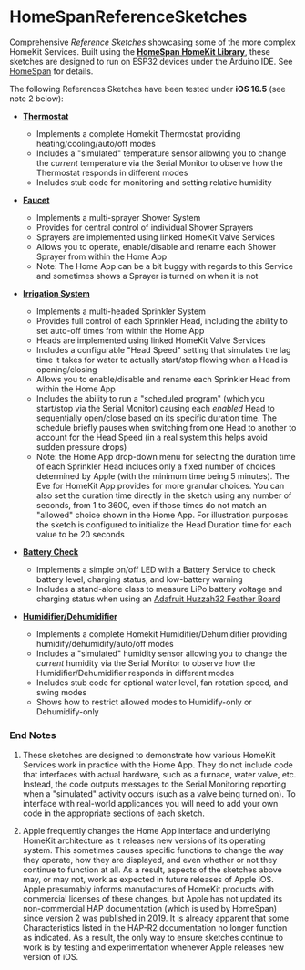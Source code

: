 # HomeSpanReferenceSketches

Comprehensive *Reference Sketches* showcasing some of the more complex HomeKit Services.  Built using the **[HomeSpan HomeKit Library](https://github.com/HomeSpan/HomeSpan)**, these sketches are designed to run on ESP32 devices under the Arduino IDE.  See [HomeSpan](https://github.com/HomeSpan/HomeSpan) for details.

The following References Sketches have been tested under **iOS 16.5** (see note 2 below):  

* **[Thermostat](Thermostat/Thermostat.ino)**
  * Implements a complete Homekit Thermostat providing heating/cooling/auto/off modes
  * Includes a "simulated" temperature sensor allowing you to change the *current* temperature via the Serial Monitor to observe how the Thermostat responds in different modes
  * Includes stub code for monitoring and setting relative humidity

* **[Faucet](Faucet/Faucet.ino)**
  * Implements a multi-sprayer Shower System
  * Provides for central control of individual Shower Sprayers
  * Sprayers are implemented using linked HomeKit Valve Services
  * Allows you to operate, enable/disable and rename each Shower Sprayer from within the Home App
  * Note: The Home App can be a bit buggy with regards to this Service and sometimes shows a Sprayer is turned on when it is not

* **[Irrigation System](Irrigation/Irrigation.ino)**
  * Implements a multi-headed Sprinkler System
  * Provides full control of each Sprinkler Head, including the ability to set auto-off times from within the Home App
  * Heads are implemented using linked HomeKit Valve Services
  * Includes a configurable "Head Speed" setting that simulates the lag time it takes for water to actually start/stop flowing when a Head is opening/closing
  * Allows you to enable/disable and rename each Sprinkler Head from within the Home App
  * Includes the ability to run a "scheduled program" (which you start/stop via the Serial Monitor) causing each *enabled* Head to sequentially open/close  based on its specific duration time.  The schedule briefly pauses when switching from one Head to another to account for the Head Speed (in a real system this helps avoid sudden pressure drops)
  * Note: the Home App drop-down menu for selecting the duration time of each Sprinkler Head includes only a fixed number of choices determined by Apple (with the minimum time being 5 minutes).  The Eve for HomeKit App provides for more granular choices.  You can also set the duration time directly in the sketch using any number of seconds, from 1 to 3600, even if those times do not match an "allowed" choice shown in the Home App.  For illustration purposes the sketch is configured to initialize the Head Duration time for each value to be 20 seconds

* **[Battery Check](BatteryCheck/BatteryCheck.ino)**
  * Implements a simple on/off LED with a Battery Service to check battery level, charging status, and low-battery warning
  * Includes a stand-alone class to measure LiPo battery voltage and charging status when using an [Adafruit Huzzah32 Feather Board](https://www.adafruit.com/product/3405)

* **[Humidifier/Dehumidifier](Humidifier-Dehumidifier/Humidifier-Dehumidifier.ino)**
  * Implements a complete Homekit Humidifier/Dehumidifier providing humidify/dehumidify/auto/off modes
  * Includes a "simulated" humidity sensor allowing you to change the *current* humidity via the Serial Monitor to observe how the Humidifier/Dehumidifier responds in different modes
  * Includes stub code for optional water level, fan rotation speed, and swing modes
  * Shows how to restrict allowed modes to Humidify-only or Dehumidify-only
  
### End Notes

1. These sketches are designed to demonstrate how various HomeKit Services work in practice with the Home App.  They do not include code that interfaces with actual hardware, such as a furnace, water valve, etc.  Instead, the code outputs messages to the Serial Monitoring reporting when a "simulated" activity occurs (such as a valve being turned on).  To interface with real-world applicances you will need to add your own code in the appropriate sections of each sketch.

1. Apple frequently changes the Home App interface and underlying HomeKit architecture as it releases new versions of its operating system.  This sometimes causes specific functions to change the way they operate, how they are displayed, and even whether or not they continue to function at all.  As a result, aspects of the sketches above may, or may not, work as expected in future releases of Apple iOS.  Apple presumably informs manufactures of HomeKit products with commercial licenses of these changes, but Apple has not updated its non-commercial HAP documentation (which is used by HomeSpan) since version 2 was published in 2019.  It is already apparent that some Characteristics listed in the HAP-R2 documentation no longer function as indicated.  As a result, the only way to ensure sketches continue to work is by testing and experimentation whenever Apple releases new version of iOS.

